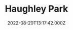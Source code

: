 ---
date: 2022-08-20T13:17:42.000Z
title: Haughley Park
latitude: 52.2159430159847
longitude: 0.9296416686754891
category: checkin
---